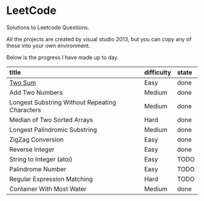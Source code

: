 # LeetCode
Solutions to Leetcode Questions.

All the projects are created by visual studio 2013, but you can copy any of these into your own environment.

Below is the progress I have made up to day.


|title|difficulty|state|
|:--|:--|:--|
|[Two Sum]|Easy|done|
|Add Two Numbers|Medium|done|
|Longest Substring Without Repeating Characters|Medium|done|
|Median of Two Sorted Arrays|Hard|done|
|Longest Palindromic Substring|Medium|done|
|ZigZag Conversion|Easy|done|
|Reverse Integer|Easy|done|
|String to Integer (atoi)|Easy|TODO|
|Palindrome Number|Easy|TODO|
|Regular Expression Matching|Hard|TODO|
|Container With Most Water|Medium|done|

[Two Sum]:https://leetcode.com/problems/two-sum/
